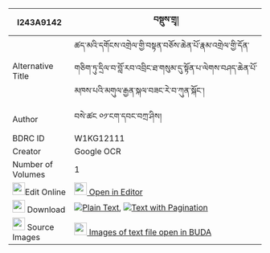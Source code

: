 |I243A9142|བསྡུས་གྲྭ། 
| --- | --- 
|Alternative Title |ཚད་མའི་དགོངས་འགྲེལ་གྱི་བསྟན་བཅོས་ཆེན་པོ་རྣམ་འགྲེལ་གྱི་དོན་གཅིག་ཏུ་དྲིལ་བ་བློ་རབ་འབྲིང་ཐ་གསུམ་དུ་སྟོན་པ་ལེགས་བཤད་ཆེན་པོ་མཁས་པའི་མགུལ་རྒྱན་སྐལ་བཟང་རེ་བ་ཀུན་སྐོང་།
|Author| བསེ་ཚང ༠༡་ངག་དབང་བཀྲ་ཤིས།
|BDRC ID | W1KG12111
|Creator | Google OCR
|Number of Volumes| 1
|<img width="25" src="https://img.icons8.com/color/25/000000/edit-property.png">Edit Online| [<img width="25" src="https://avatars.githubusercontent.com/u/45091458?s=200&v=4"> Open in Editor](http://editor.openpecha.org/I243A9142)
|<img width="25" src="https://img.icons8.com/fluent/48/000000/download-2.png"/>  Download | [![](https://img.icons8.com/color/20/000000/txt.png)Plain Text](https://github.com/Openpecha/I243A9142/releases/download/v1/tsema_i_gongdrel_gyi_tencho_chenpo_namdrel_gyi_don_chik_tu_drilwa_lo_rab_dring_ta_sum_du_tonpa_lekshe_chenpo_khepa_i_gulgyen_kalzang_rewa_kun_kong_plain_P00027.zip), [![](https://img.icons8.com/color/20/000000/txt.png)Text with Pagination](https://github.com/Openpecha/I243A9142/releases/download/v1/tsema_i_gongdrel_gyi_tencho_chenpo_namdrel_gyi_don_chik_tu_drilwa_lo_rab_dring_ta_sum_du_tonpa_lekshe_chenpo_khepa_i_gulgyen_kalzang_rewa_kun_kong_pages_P00027.zip)
|<img width="25" src="https://img.icons8.com/plasticine/100/000000/pictures-folder.png"/>  Source Images | [<img width="25" src="https://library.bdrc.io/icons/BUDA-small.svg"> Images of text file open in BUDA](https://library.bdrc.io/show/bdr:W1KG12111)